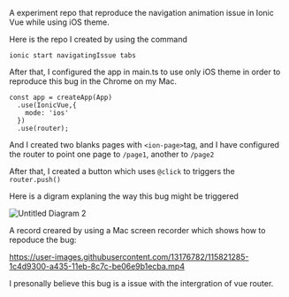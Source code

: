 

A experiment repo that reproduce the navigation animation issue in Ionic Vue while using iOS theme.

Here is the repo I created by using the command

```
ionic start navigatingIssue tabs
```


After that, I configured the app in main.ts to use only iOS theme in order to reproduce this bug in the Chrome on my Mac.

```
const app = createApp(App)
  .use(IonicVue,{
    mode: 'ios'
  })
  .use(router);
```

And I created two blanks pages with `<ion-page>`tag, and I have configured the router to point one page to `/page1`, another to `/page2`

After that, I created a button which uses `@click` to triggers the `router.push()` 

Here is a digram explaning the way this bug might be triggered

![Untitled Diagram 2](https://user-images.githubusercontent.com/13176782/115821996-62572680-a436-11eb-99ef-27ad8819a758.png)


A record creared by using a Mac screen recorder which shows how to repoduce the bug:

https://user-images.githubusercontent.com/13176782/115821285-1c4d9300-a435-11eb-8c7c-be06e9b1ecba.mp4

I presonally believe this bug is a issue with the intergration of vue router.
